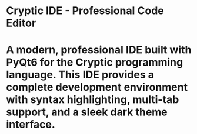 # Cryptic IDE - Professional Code Editor
# A modern, professional IDE built with PyQt6 for the Cryptic programming language. This IDE provides a complete development environment with syntax highlighting, multi-tab support, and a sleek dark theme interface.